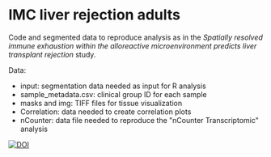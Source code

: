 # IMC liver rejection adults

Code and segmented data to reproduce analysis as in the *Spatially resolved immune exhaustion within the alloreactive microenvironment predicts liver transplant rejection* study.

Data:
- input: segmentation data needed as input for R analysis
- sample_metadata.csv: clinical group ID for each sample
- masks and img: TIFF files for tissue visualization
- Correlation: data needed to create correlation plots
- nCounter: data file needed to reproduce the "nCounter Transcriptomic" analysis

<a href="https://zenodo.org/doi/10.5281/zenodo.10552911"><img src="https://zenodo.org/badge/657820352.svg" alt="DOI"></a>
